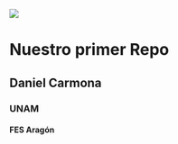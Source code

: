 ![](https://www.milenio.com/uploads/media/2020/07/21/unam-instagram_0_206_1080_672.jpg)


# Nuestro primer Repo
## Daniel Carmona
### UNAM
#### FES Aragón
